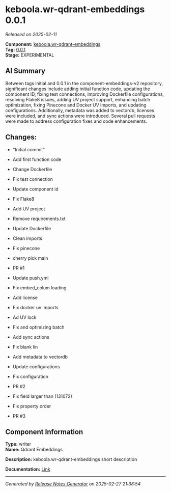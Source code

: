 # keboola.wr-qdrant-embeddings 0.0.1

_Released on 2025-02-11_

**Component:** [keboola.wr-qdrant-embeddings](https://github.com/keboola/component-embeddings-v2)  
**Tag:** [0.0.1](https://github.com/keboola/component-embeddings-v2/releases/tag/0.0.1)  
**Stage:** EXPERIMENTAL  


## AI Summary
Between tags initial and 0.0.1 in the component-embeddings-v2 repository, significant changes include adding initial function code, updating the component ID, fixing test connections, improving Dockerfile configurations, resolving Flake8 issues, adding UV project support, enhancing batch optimization, fixing Pinecone and Docker UV imports, and updating configurations. Additionally, metadata was added to vectordb, licenses were included, and sync actions were introduced. Several pull requests were made to address configuration fixes and code enhancements.



## Changes:



- "Initial commit" 




- Add first function code 




- Change Dockerfile 




- Fix test connection 




- Update component id 




- Fix Flake8 




- Add UV project 




- Remove requirements.txt 




- Update Dockerfile 




- Clean imports 




- Fix pinecone 




- cherry pick main 




- PR #1 




- Update push.yml 






- Fix embed_colum loading 




- Add license 




- Fix docker uv imports 




- Ad UV lock 




- Fix and optimizing batch 




- Add sync actions 




- Fix blank lin 




- Add metadata to vectordb 




- Update configurations 




- Fix configuration 




- PR #2 








- Fix field larger than (131072) 




- Fix property order 






- PR #3 






## Component Information
**Type:** writer  
**Name:** Qdrant Embeddings  

**Description:** keboola.wr-qdrant-embeddings short description  


**Documentation:** [Link](https://github.com/keboola/component-embeddings-v2/blob/master/README.md)  



---
_Generated by [Release Notes Generator](https://github.com/keboola/release-notes-generator) on 2025-02-27 21:38:54_ 